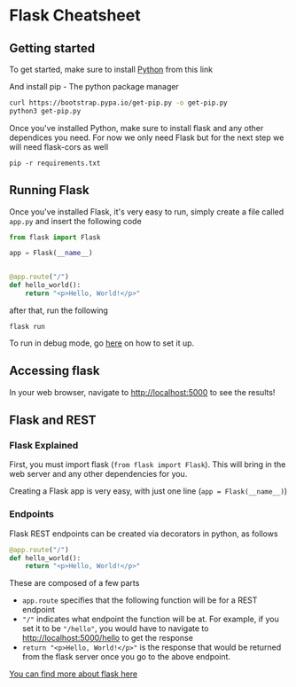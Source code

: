 # Flask Cheatsheet
## Getting started
To get started, make sure to install [Python](https://www.python.org/downloads/) from this link

And install pip - The python package manager

```bash 
curl https://bootstrap.pypa.io/get-pip.py -o get-pip.py
python3 get-pip.py

```

Once you've installed Python, make sure to install flask and any other dependices you need. 
For now we only need Flask but for the next step we will need flask-cors as well

```
pip -r requirements.txt
```

## Running Flask
Once you've installed Flask, it's very easy to run, simply create a file called `app.py` and insert the following code
```python
from flask import Flask

app = Flask(__name__)


@app.route("/")
def hello_world():
    return "<p>Hello, World!</p>"

```

after that, run the following
```
flask run
```

To run in debug mode, go [here](https://flask.palletsprojects.com/en/2.0.x/quickstart/#debug-mode) on how to set it up.

## Accessing flask
In your web browser, navigate to [http://localhost:5000](http://localhost:5000) to see the results!

## Flask and REST
### Flask Explained
First, you must import flask (`from flask import Flask`). This will bring in the web server and any other dependencies for you.

Creating a Flask app is very easy, with just one line (`app = Flask(__name__)`)

### Endpoints
Flask REST endpoints can be created via decorators in python, as follows 
```python
@app.route("/")
def hello_world():
    return "<p>Hello, World!</p>"
```

These are composed of a few parts
- `app.route` specifies that the following function will be for a REST endpoint
- `"/"` indicates what endpoint the function will be at. For example, if you set it to be `"/hello"`, you would have to navigate to [http://localhost:5000/hello](http://localhost:5000/hello) to get the response
- `return "<p>Hello, World!</p>"` is the response that would be returned from the flask server once you go to the above endpoint.

[You can find more about flask here](https://flask.palletsprojects.com/en/2.0.x/quickstart)

